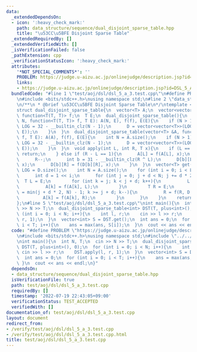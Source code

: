 ```yaml
---
data:
  _extendedDependsOn:
  - icon: ':heavy_check_mark:'
    path: data_structure/sequence/dual_disjoint_sparse_table.hpp
    title: "\u53CC\u5BFE Disjoint Sparse Table"
  _extendedRequiredBy: []
  _extendedVerifiedWith: []
  _isVerificationFailed: false
  _pathExtension: cpp
  _verificationStatusIcon: ':heavy_check_mark:'
  attributes:
    '*NOT_SPECIAL_COMMENTS*': ''
    PROBLEM: https://judge.u-aizu.ac.jp/onlinejudge/description.jsp?id=DSL_5_A
    links:
    - https://judge.u-aizu.ac.jp/onlinejudge/description.jsp?id=DSL_5_A
  bundledCode: "#line 1 \"test/aoj/dsl/dsl_5_a_3.test.cpp\"\n#define PROBLEM \"https://judge.u-aizu.ac.jp/onlinejudge/description.jsp?id=DSL_5_A\"\
    \n#include <bits/stdc++.h>\nusing namespace std;\n#line 2 \"data_structure/sequence/dual_disjoint_sparse_table.hpp\"\
    \n/**\n * @brief \u53CC\u5BFE Disjoint Sparse Table\n*/\ntemplate <typename T>\n\
    struct dual_disjoint_sparse_table{\n  vector<T> A;\n  vector<vector<T>> D;\n \
    \ function<T(T, T)> f;\n  T E;\n  dual_disjoint_sparse_table(){\n  }\n  dual_disjoint_sparse_table(int\
    \ N, function<T(T, T)> f, T E): A(N, E), f(f), E(E){\n    if (N > 1){\n      int\
    \ LOG = 32 - __builtin_clz(N - 1);\n      D = vector<vector<T>>(LOG, vector<T>(N,\
    \ E));\n    }\n  }\n  dual_disjoint_sparse_table(vector<T> &A, function<T(T, T)>\
    \ f, T E): A(A), f(f), E(E){\n    int N = A.size();\n    if (N > 1){\n      int\
    \ LOG = 32 - __builtin_clz(N - 1);\n      D = vector<vector<T>>(LOG, vector<T>(N,\
    \ E));\n    }\n  }\n  void apply(int L, int R, T x){\n    if (L == R){\n     \
    \ return;\n    } else if (R - L == 1){\n      A[L] = f(A[L], x);\n    } else {\n\
    \      R--;\n      int b = 31 - __builtin_clz(R ^ L);\n      D[b][L] = f(D[b][L],\
    \ x);\n      D[b][R] = f(D[b][R], x);\n    }\n  }\n  vector<T> get(){\n    int\
    \ LOG = D.size();\n    int N = A.size();\n    for (int i = 0; i < LOG; i++){\n\
    \      int d = 1 << i;\n      for (int j = 0; j + d < N; j += d * 2){\n      \
    \  T L = E;\n        for (int k = j; k < j + d; k++){\n          L = f(L, D[i][k]);\n\
    \          A[k] = f(A[k], L);\n        }\n        T R = E;\n        for (int k\
    \ = min(j + d * 2, N) - 1; k >= j + d; k--){\n          R = f(R, D[i][k]);\n \
    \         A[k] = f(A[k], R);\n        }\n      }\n    }\n    return A;\n  }\n\
    };\n#line 5 \"test/aoj/dsl/dsl_5_a_3.test.cpp\"\nint main(){\n  int N, T;\n  cin\
    \ >> N >> T;\n  dual_disjoint_sparse_table<int> DST(T, plus<int>(), 0);\n  for\
    \ (int i = 0; i < N; i++){\n    int l, r;\n    cin >> l >> r;\n    DST.apply(l,\
    \ r, 1);\n  }\n  vector<int> S = DST.get();\n  int ans = 0;\n  for (int i = 0;\
    \ i < T; i++){\n    ans = max(ans, S[i]);\n  }\n  cout << ans << endl;\n}\n"
  code: "#define PROBLEM \"https://judge.u-aizu.ac.jp/onlinejudge/description.jsp?id=DSL_5_A\"\
    \n#include <bits/stdc++.h>\nusing namespace std;\n#include \"../../../data_structure/sequence/dual_disjoint_sparse_table.hpp\"\
    \nint main(){\n  int N, T;\n  cin >> N >> T;\n  dual_disjoint_sparse_table<int>\
    \ DST(T, plus<int>(), 0);\n  for (int i = 0; i < N; i++){\n    int l, r;\n   \
    \ cin >> l >> r;\n    DST.apply(l, r, 1);\n  }\n  vector<int> S = DST.get();\n\
    \  int ans = 0;\n  for (int i = 0; i < T; i++){\n    ans = max(ans, S[i]);\n \
    \ }\n  cout << ans << endl;\n}"
  dependsOn:
  - data_structure/sequence/dual_disjoint_sparse_table.hpp
  isVerificationFile: true
  path: test/aoj/dsl/dsl_5_a_3.test.cpp
  requiredBy: []
  timestamp: '2022-07-19 22:43:05+09:00'
  verificationStatus: TEST_ACCEPTED
  verifiedWith: []
documentation_of: test/aoj/dsl/dsl_5_a_3.test.cpp
layout: document
redirect_from:
- /verify/test/aoj/dsl/dsl_5_a_3.test.cpp
- /verify/test/aoj/dsl/dsl_5_a_3.test.cpp.html
title: test/aoj/dsl/dsl_5_a_3.test.cpp
---
```

